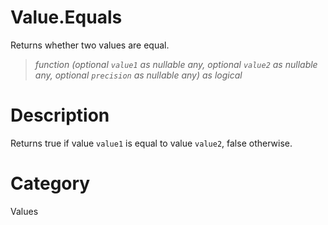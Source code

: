 ﻿# Value.Equals
Returns whether two values are equal.
> _function (optional <code>value1</code> as nullable any, optional <code>value2</code> as nullable any, optional <code>precision</code> as nullable any) as logical_
# Description 
Returns true if value <code>value1</code> is equal to value <code>value2</code>, false otherwise.

# Category 
Values
